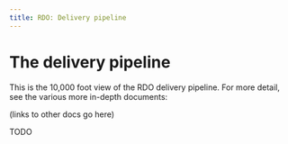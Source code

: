 ```yaml
---
title: RDO: Delivery pipeline
---
```


# The delivery pipeline

This is the 10,000 foot view of the RDO delivery pipeline. For more
detail, see the various more in-depth documents:

(links to other docs go here)

TODO
